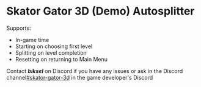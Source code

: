 # Skator Gator 3D (Demo) Autosplitter
Supports: 
- In-game time
- Starting on choosing first level
- Splitting on level completion
- Resetting on returning to Main Menu

Contact ***biksel*** on Discord if you have any issues or ask in the Discord channel[#skator-gator-3d](https://discord.gg/SZQ3BWWhrE) in the game developer's Discord
